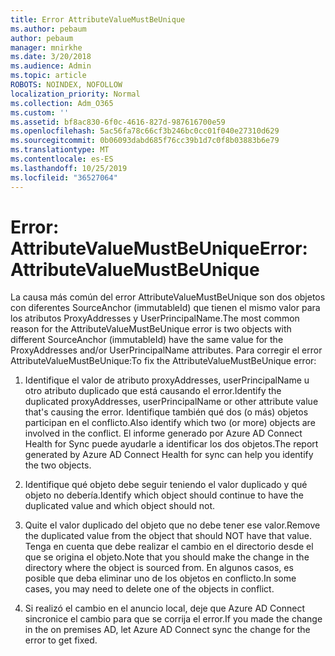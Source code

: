 ```yaml
---
title: Error AttributeValueMustBeUnique
ms.author: pebaum
author: pebaum
manager: mnirkhe
ms.date: 3/20/2018
ms.audience: Admin
ms.topic: article
ROBOTS: NOINDEX, NOFOLLOW
localization_priority: Normal
ms.collection: Adm_O365
ms.custom: ''
ms.assetid: bf8ac830-6f0c-4616-827d-987616700e59
ms.openlocfilehash: 5ac56fa78c66cf3b246bc0cc01f040e27310d629
ms.sourcegitcommit: 0b06093dabd685f76cc39b1d7c0f8b03883b6e79
ms.translationtype: MT
ms.contentlocale: es-ES
ms.lasthandoff: 10/25/2019
ms.locfileid: "36527064"
---
```

# <a name="error-attributevaluemustbeunique"></a><span data-ttu-id="f33db-102">Error: AttributeValueMustBeUnique</span><span class="sxs-lookup"><span data-stu-id="f33db-102">Error: AttributeValueMustBeUnique</span></span>

<span data-ttu-id="f33db-103">La causa más común del error AttributeValueMustBeUnique son dos objetos con diferentes SourceAnchor (immutableId) que tienen el mismo valor para los atributos ProxyAddresses y UserPrincipalName.</span><span class="sxs-lookup"><span data-stu-id="f33db-103">The most common reason for the AttributeValueMustBeUnique error is two objects with different SourceAnchor (immutableId) have the same value for the ProxyAddresses and/or UserPrincipalName attributes.</span></span> <span data-ttu-id="f33db-104">Para corregir el error AttributeValueMustBeUnique:</span><span class="sxs-lookup"><span data-stu-id="f33db-104">To fix the AttributeValueMustBeUnique error:</span></span>
  
1. <span data-ttu-id="f33db-105">Identifique el valor de atributo proxyAddresses, userPrincipalName u otro atributo duplicado que está causando el error.</span><span class="sxs-lookup"><span data-stu-id="f33db-105">Identify the duplicated proxyAddresses, userPrincipalName or other attribute value that's causing the error.</span></span> <span data-ttu-id="f33db-106">Identifique también qué dos (o más) objetos participan en el conflicto.</span><span class="sxs-lookup"><span data-stu-id="f33db-106">Also identify which two (or more) objects are involved in the conflict.</span></span> <span data-ttu-id="f33db-107">El informe generado por Azure AD Connect Health for Sync puede ayudarle a identificar los dos objetos.</span><span class="sxs-lookup"><span data-stu-id="f33db-107">The report generated by Azure AD Connect Health for sync can help you identify the two objects.</span></span>
    
2. <span data-ttu-id="f33db-108">Identifique qué objeto debe seguir teniendo el valor duplicado y qué objeto no debería.</span><span class="sxs-lookup"><span data-stu-id="f33db-108">Identify which object should continue to have the duplicated value and which object should not.</span></span>
    
3. <span data-ttu-id="f33db-109">Quite el valor duplicado del objeto que no debe tener ese valor.</span><span class="sxs-lookup"><span data-stu-id="f33db-109">Remove the duplicated value from the object that should NOT have that value.</span></span> <span data-ttu-id="f33db-110">Tenga en cuenta que debe realizar el cambio en el directorio desde el que se origina el objeto.</span><span class="sxs-lookup"><span data-stu-id="f33db-110">Note that you should make the change in the directory where the object is sourced from.</span></span> <span data-ttu-id="f33db-111">En algunos casos, es posible que deba eliminar uno de los objetos en conflicto.</span><span class="sxs-lookup"><span data-stu-id="f33db-111">In some cases, you may need to delete one of the objects in conflict.</span></span>
    
4. <span data-ttu-id="f33db-112">Si realizó el cambio en el anuncio local, deje que Azure AD Connect sincronice el cambio para que se corrija el error.</span><span class="sxs-lookup"><span data-stu-id="f33db-112">If you made the change in the on premises AD, let Azure AD Connect sync the change for the error to get fixed.</span></span>
    

